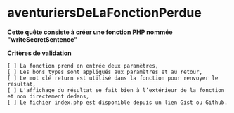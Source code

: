 # aventuriersDeLaFonctionPerdue
**Cette quête consiste à créer une fonction PHP nommée "writeSecretSentence"**

**Critères de validation**

    [ ] La fonction prend en entrée deux paramètres,
    [ ] Les bons types sont appliqués aux paramètres et au retour,
    [ ] Le mot clé return est utilisé dans la fonction pour renvoyer le résultat,
    [ ] L'affichage du résultat se fait bien à l’extérieur de la fonction et non directement dedans,
    [ ] Le fichier index.php est disponible depuis un lien Gist ou Github.

